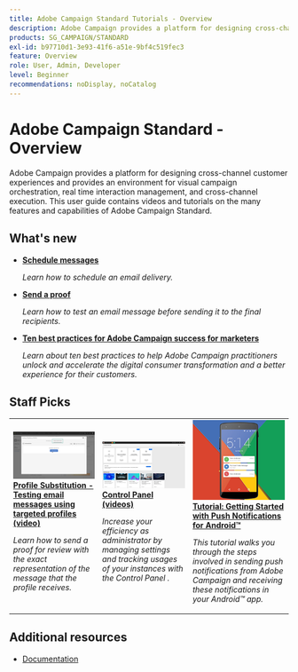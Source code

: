 ```yaml
---
title: Adobe Campaign Standard Tutorials - Overview
description: Adobe Campaign provides a platform for designing cross-channel customer experiences and provides an environment for visual campaign orchestration, real time interaction management, and cross-channel execution. This user guide contains videos and tutorials on the many features and capabilities of Adobe Campaign Standard.
products: SG_CAMPAIGN/STANDARD
exl-id: b97710d1-3e93-41f6-a51e-9bf4c519fec3
feature: Overview
role: User, Admin, Developer
level: Beginner
recommendations: noDisplay, noCatalog
---
```

# Adobe Campaign Standard -  Overview

Adobe Campaign provides a platform for designing cross-channel customer experiences and provides an environment for visual campaign orchestration, real time interaction management, and cross-channel execution. This user guide contains videos and tutorials on the many features and capabilities of Adobe Campaign Standard.

## What's new

* **[Schedule messages](/help/communication-channels/email/schedule-messages.md)**
  
  *Learn how to schedule an email delivery.*

* **[Send a proof](/help/communication-channels/email/send-a-proof.md)**
  
  *Learn how to test an email message before sending it to the final recipients.*

* **[Ten best practices for Adobe Campaign success for marketers](/help/strategy/10-best-practices-for-marketers.md)**

  *Learn about ten best practices to help Adobe Campaign practitioners unlock and accelerate the digital consumer transformation and a better experience for their customers.*

## Staff Picks

<table>
<tr>
  <td>
    <a href="./communication-channels/email/profile-substitution.md"> 
      <img alt="Profile Substitution - Testing email messages using targeted profiles (video)" src="./assets/substitution_tab.png"/>
    </a>
    <div>
      <a href="./communication-channels/email/profile-substitution.md">
    <strong>Profile Substitution - Testing email messages using targeted profiles (video)</strong>
    </a>
    </div>
    <p>
    <em>Learn how to send a proof for review with the exact representation of the message that the profile receives.</em>
    <p>
  </td>
   <td>
    <a href="https://experienceleague.adobe.com/docs/control-panel-learn/tutorials/control-panel-overview.html">
      <img alt="Control Panel (videos)" src="./assets/control-panel.png" />
    </a>
    <div>
    <a href="https://experienceleague.adobe.com/docs/control-panel-learn/tutorials/control-panel-overview.html?lang=en">
    <strong>Control Panel (videos)</strong>
    </a>
    </div>
    <p>
    <em> Increase your efficiency as administrator by managing settings and tracking usages of your instances with the Control Panel .</em>
    <p>
  </td>
  <td>
    <a href="https://experienceleague.adobe.com/docs/campaign-standard-learn/getting-started-with-push-notifications-android/introduction.html?lang=en">
      <img alt="Tutorial: Getting Started with Push Notifications for Android" src="./assets/push-for-android.png" />
    </a>
    <div>
      <a href="https://experienceleague.adobe.com/docs/campaign-standard-learn/getting-started-with-push-notifications-android/introduction.html?lang=en">
    <strong>Tutorial: Getting Started with Push Notifications for Android&trade;</strong>
    </a>
    </div>
    <p>
    <em>This tutorial walks you through the steps involved in sending push notifications from Adobe Campaign and receiving these notifications in your Android&trade; app. </em>
    <p>
  </td>
</tr>
</table>

## Additional resources

* [Documentation](https://experienceleague.adobe.com/docs/campaign-standard/using/campaign-standard-home.html?lang=en)
